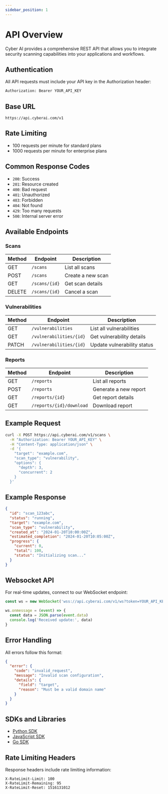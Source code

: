 ```yaml
---
sidebar_position: 1
---
```


# API Overview

Cyber AI provides a comprehensive REST API that allows you to integrate security scanning capabilities into your applications and workflows.

## Authentication

All API requests must include your API key in the Authorization header:

```bash
Authorization: Bearer YOUR_API_KEY
```

## Base URL

```
https://api.cyberai.com/v1
```

## Rate Limiting

- 100 requests per minute for standard plans
- 1000 requests per minute for enterprise plans

## Common Response Codes

- `200`: Success
- `201`: Resource created
- `400`: Bad request
- `401`: Unauthorized
- `403`: Forbidden
- `404`: Not found
- `429`: Too many requests
- `500`: Internal server error

## Available Endpoints

### Scans

| Method | Endpoint | Description |
|--------|----------|-------------|
| GET | `/scans` | List all scans |
| POST | `/scans` | Create a new scan |
| GET | `/scans/{id}` | Get scan details |
| DELETE | `/scans/{id}` | Cancel a scan |

### Vulnerabilities

| Method | Endpoint | Description |
|--------|----------|-------------|
| GET | `/vulnerabilities` | List all vulnerabilities |
| GET | `/vulnerabilities/{id}` | Get vulnerability details |
| PATCH | `/vulnerabilities/{id}` | Update vulnerability status |

### Reports

| Method | Endpoint | Description |
|--------|----------|-------------|
| GET | `/reports` | List all reports |
| POST | `/reports` | Generate a new report |
| GET | `/reports/{id}` | Get report details |
| GET | `/reports/{id}/download` | Download report |

## Example Request

```bash
curl -X POST https://api.cyberai.com/v1/scans \
  -H "Authorization: Bearer YOUR_API_KEY" \
  -H "Content-Type: application/json" \
  -d '{
    "target": "example.com",
    "scan_type": "vulnerability",
    "options": {
      "depth": 3,
      "concurrent": 2
    }
  }'
```

## Example Response

```json
{
  "id": "scan_123abc",
  "status": "running",
  "target": "example.com",
  "scan_type": "vulnerability",
  "created_at": "2024-01-20T10:00:00Z",
  "estimated_completion": "2024-01-20T10:05:00Z",
  "progress": {
    "current": 0,
    "total": 100,
    "status": "Initializing scan..."
  }
}
```

## Websocket API

For real-time updates, connect to our WebSocket endpoint:

```javascript
const ws = new WebSocket('wss://api.cyberai.com/v1/ws?token=YOUR_API_KEY')

ws.onmessage = (event) => {
  const data = JSON.parse(event.data)
  console.log('Received update:', data)
}
```

## Error Handling

All errors follow this format:

```json
{
  "error": {
    "code": "invalid_request",
    "message": "Invalid scan configuration",
    "details": {
      "field": "target",
      "reason": "Must be a valid domain name"
    }
  }
}
```

## SDKs and Libraries

- [Python SDK](https://github.com/cyberai/python-sdk)
- [JavaScript SDK](https://github.com/cyberai/js-sdk)
- [Go SDK](https://github.com/cyberai/go-sdk)

## Rate Limiting Headers

Response headers include rate limiting information:

```
X-RateLimit-Limit: 100
X-RateLimit-Remaining: 95
X-RateLimit-Reset: 1516131012
``` 